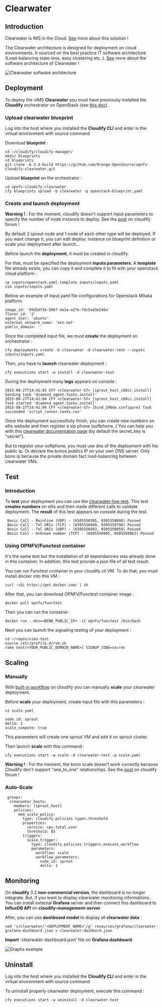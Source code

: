 # Clearwater
## Introduction

Clearwater is IMS in the Cloud. [See](http://www.projectclearwater.org/about-clearwater/) more about this solution !


The Clearwater architecture is designed for deployment on cloud environments. It sourced on the best practice  IT software architecture (Load-balancing state-less, easy clustering etc..). [See](http://www.projectclearwater.org/technical/clearwater-architecture/) more about the software architecture of Clearwater !


![Clearwater software architecture](https://github.com/Orange-OpenSource/opnfv-cloudify-clearwater/blob/master/docs/clearwater-architecture.png)

## Deployment

To deploy the vIMS **Clearwater** you must have previously installed the **Cloudify** orchestrator on OpenStack (see [this doc](cloudify.md)).


### Upload clearwater blueprint 

Log into the host where you installed the **Cloudify CLI** and enter in the virtual environment with source command

Download **blueprint** :
```
cd ~/cloudify/cloudify-manager/
mkdir blueprints
cd blueprints
git clone -b 3.4-build https://github.com/Orange-OpenSource/opnfv-cloudify-clearwater.git
```
Upload **blueprint** on the orchestrator :
```
cd opnfv-cloudify-clearwater
cfy blueprints upload -b clearwater -p openstack-blueprint.yaml
```

### Create and launch deployment

**Warning !** : For the moment, cloudify doesn't support input parameters to specify the number of node instance to deploy. See the [post](https://groups.google.com/forum/#!topic/cloudify-users/wGbr9kco0qM) on cloudify forum ! 

By default 2 sprout node and 1 node of each other type will be deployed. If you want change it, you can edit deploy: instance on blueprint definition or scale your deployment after launch... 




Before launch the **deployment**, it must be created in cloudify.

For that, must be specified the deployment **inputs parameters**.
A **template** file already exists, you can copy it and complete it to fit with your openstack cloud platform :
```
cp inputs/openstack.yaml.template inputs/inputs.yaml
vim inputs/inputs.yaml
```
Bellow an example of input.yaml file configurations for Openstack Mitaka platform.
```
image_id: '95d2d716-59b7-4a1a-a27e-fdc5ad3e248a'
flavor_id: '2'
agent_user: 'ubuntu'
external_network_name: 'ext-net'
public_domain: ''
```

Once the completed input file, we must **create** the deployment on orchestrator :
```
cfy deployments create -b clearwater -d clearwater-test --inputs inputs/inputs.yaml
```

Then, you have to **launch** clearwater deployment :
```
cfy executions start -w install -d clearwater-test
```

During the deployment many **logs** appears on console :
```
2015-08-27T14:41:03 CFY <clearwater-57> [sprout_host_c68cc.install] Sending task 'diamond_agent.tasks.install'
2015-08-27T14:41:04 CFY <clearwater-57> [sprout_host_c68cc.install] Task started 'diamond_agent.tasks.install'
2015-08-27T14:41:04 CFY <clearwater-57> [bind_296de.configure] Task succeeded 'script_runner.tasks.run'
```


Once the deployment successfully finish, you can create new numbers on ellis website and then register a sip phone (softphone..) 
You can help you with this [clearwater documentation page](https://clearwater.readthedocs.org/en/latest/Making_your_first_call/index.html) (by default the secret_key is "secret").

But to register your softphone, you must use dns of the deployment with his public ip. Or declare the bonos publics IP on your own DNS server. Only bono ip because the private domain fact load-balancing between clearwater VMs.



## Test
### Introduction
To **test** your deployment you can use the [clearwater-live-test](https://clearwater.readthedocs.org/en/latest/Running_the_live_tests/index.html). This test **creates numbers** on ellis and then made different calls to validate deployment. The **result** of this test appears on console during the test.
```
 Basic Call - Mainline (UDP) - (6505550395, 6505550898) Passed
 Basic Call - Tel URIs (TCP) - (6505550449, 6505550796) Passed
 Basic Call - Tel URIs (UDP) - (6505550493, 6505550059) Passed
 Basic Call - Unknown number (TCP) - (6505550405, 6505550862) Passed
```
### Using OPNFV/Functest container 
It's the same test but the installation of all dependancies was already done in this container. In addition, this test provide a json file of all test result.

You can run Functest container in your cloudify cli VM. To do that, you must install docker into this VM :
```
curl -sSL https://get.docker.com/ | sh
```
After that, you can download OPNFV/Functest container image :
```
docker pull opnfv/functest
```
Then you can run the container :
```
docker run --dns=<BIND_PUBLIC_IP> -it opnfv/functest /bin/bash
```
Next you can launch the signaling testing of your deployment :
```
cd ~/repos/vims-test
source /etc/profile.d/rvm.sh
rake test[<YOUR_PUBLIC_DOMAIN_NAME>] SIGNUP_CODE=secret
```


## Scaling

### Manually

With [built-in workflow](http://getcloudify.org/guide/3.2/workflows-built-in.html) on cloudify you can manually **scale** your clearwater deployment.

Before **scale** your deployment, create input file with this parameters :
```
vi scale.yaml
```
```
node_id: sprout
delta: 1 
scale_compute: true
```
This parameters will create one sprout VM and add it on sprout cluster.

Then launch **scale** with this command :
```
cfy executions start -w scale -d clearwater-test -p scale.yaml
```


**Warning !** : For the moment, the bono scale doesn't work correctly because Cloudify don't support "one_to_one" relationships. See the [post](https://groups.google.com/d/msg/cloudify-users/TPqoGZYHEYs/tSrfptDUyKwJ) on cloudify forum ! 

### Auto-Scale
```
 groups:
  clearwater_hosts:
    members: [sprout_host]
    policies:
      mem_scale_policy:
        type: cloudify.policies.types.threshold
        properties:
          service: cpu.total.user
          threshold: 85
        triggers:
          scale_trigger:
            type: cloudify.policies.triggers.execute_workflow
            parameters:
              workflow: scale
              workflow_parameters:
                node_id: sprout
                delta: 1
```
## Monitoring

On **cloudify** 3.2 **non-commercial version**, the dashboard is no longer integrate. But, if you want to display clearwater monitoring informations.  You can install external **Grafana** server and then connect this dashboard to **InfluxDB API** on **cloudify-management-server**.


After, you can use **dashboard model** to display all **clearwater data** :
```
sed 's/clearwater/'<DEPLOYMENT_NAME>'/g' resources/grafana/clearwater-grafana-dashboard.json > clearwater-dashbord.json
```
**Import** 'clearwater-dashboard.json' file on **Grafana dashboard**.

![Graphs example](https://github.com/Orange-OpenSource/opnfv-cloudify-clearwater/blob/master/docs/monitoring.png)

## Uninstall 

Log into the host where you installed the **Cloudify CLI** and enter in the virtual environment with source command

To uninstall properly clearwater deployment, execute this command :
```
cfy executions start -w uninstall -d clearwater-test
```
